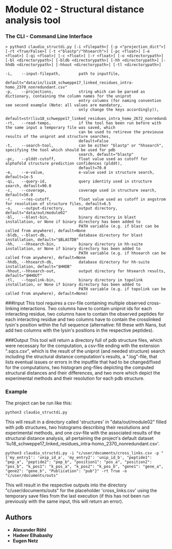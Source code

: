# Module 02 - Structural distance analysis tool

### The CLI - Command Line Interface
```
> python3 claudio_structdi.py [-i <filepath>] [-p <"projection_dict">] [-rt <True/False>] [-t <"blastp"/"hhsearch">] [-pc <float>] [-e <float>] [-qi <float>] [-c <float>] [-r <float>] [-o <directorypath>] [-bl <directorypath>] [-bldb <directorypath>] [-hh <directorypath>] [-hhdb <directorypath>] [-hhout <directorypath>] [-tl <directorypath>]

-i,    --input-filepath,        path to inputfile,
                                default="data/in/liu18_schweppe17_linked_residues_intra-homo_2370_nonredundant.csv"
-p,    --projections,           string which can be parsed as dictionary, containing the column names for the uniprot 
                                entry columns (for naming convention see second example (Note: all values are mandatory,
                                only change the keys accordingly)),
                                default=str(liu18_schweppe17_linked_residues_intra_homo_2672_nonredundant)
-rt,   --read-temps,            if the tool has been run before with the same input a temporary file was saved, which 
                                can be used to retireve the previouse results of the uniprot and structure searches,
                                default=False
-t,    --search-tool,           can be either "blastp" or "hhsearch", specifying the tool which should be used for pdb 
                                search, default="blastp"
-pc,   --plddt-cutoff,          float value used as cutoff for alphafold structure prediction confidences (plddt), 
                                default=70.0
-e,    --e-value,               e-value used in structure search, default=1e-5
-qi,   --query-id,              query identity used in structure search, default=90.0
-c,    --coverage,              coverage used in structure search, default=50.0
-r,    --res-cutoff,            float value used as cutoff in angstrom for resolution of structure files, default=6.5
-o,    --output-directory,      output directory, default="data/out/module02"
-bl,   --blast-bin,             binary directory in blast installation, or None if binary directory has been added to 
                                PATH variable (e.g. if blast can be called from anywhere), default=None
-bldb, --blast-db,              database directory for blast installation, default="$BLASTDB"
-hh,   --hhsearch-bin,          binary directory in hh-suite installation, or None if binary directory has been added to
                                PATH variable (e.g. if hhsearch can be called from anywhere), default=None
-hhdb, --hhsearch-db,           database directory for hh-suite installation, default="$HHDB"
-hhout,--hhsearch-out,          output directory for hhsearch results, default="$HHOUT"
-tl,   --topolink-bin,          binary directory in topolink installation, or None if binary directory has been added to
                                PATH variable (e.g. if topolink can be called from anywhere), default=None)
```

###Input
This tool requires a csv-file containing multiple observed cross-linking interactions. Two columns have to contain 
uniprot ids for each interacting residue, two columns have to contain the observed peptides for each interacting residue
and two columns have to contain the crosslinked lysin's position within the full sequence (alternative: fill these with
Nans, but add two columns with the lysin's positions in the respective peptides).

###Output
This tool will return a directory full of pdb structure files, which were necessary for the computation, a csv-file 
ending with the extension ".sqcs.csv", which is the result of the uniprot (and needed structure) search including the 
structural distance computation's results, a ".log"-file, that lists eventual issues or errors in the 
inputfile that had to be changed/fixed for the computations, two histogram png-files depicting the computed 
structural distances and their differences, and two more which depict the experimental methods and their resolution for
each pdb structure.

### Example
The project can be run like this:
```
python3 claudio_structdi.py
```
This will result in a directory called 'structures' in "data/out/module02" filled with pdb structures, two 
histograms describing their resolutions and experimental methods, and one csv-file with the associated results of the
structural distance analysis, all pertaining the project's default dataset 
'liu18_schweppe17_linked_residues_intra-homo_2370_nonredundant.csv'.
```
python3 claudio_structdi.py -i "c/user/documents/cross_links.csv -p "{'my_entry1': 'unip_id_a', 'my_entry2': 'unip_id_b', "peptide1": "pep_a", "peptide2": "pep_b", "position1": "pos_a", "position2": "pos_b", "k_pos1": "k_pos_a", "k_pos2": "k_pos_b", "gene1": "gene_a", "gene2": "gene_b", "Publication": "pub"}" -rt True -o "c/user/documents/outs"
```
This will result in the respective outputs into the directory "c/user/documents/outs" for the placeholder 
'cross_links.csv' using the temporary save files from the last execution (if this has not been run previously with the 
same input, this will return an error).

## Authors
* **Alexander Röhl**
* **Hadeer Elhabashy**
* **Eugen Netz**
